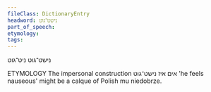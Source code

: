 ```yaml
---
fileClass: DictionaryEntry
headword: נישט־גוט
part_of_speech: 
etymology: 
tags: 
---
```

נישט־גוט
ניט־גוט

ETYMOLOGY
The impersonal construction אים איז נישט־גוט 'he feels nauseous' might be a calque of Polish mu niedobrze. 